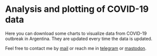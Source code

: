 # Analysis and plotting of COVID-19 data

Here you can download some charts to visualize data from COVID-19 outbreak in Argentina. They are updated
every time the data is updated.  

Feel free to contact me by [mail](mailto:rodrigovalla@protonmail.ch) or reach me in
[telegram](https://t.me/rvalla) or [mastodon](https://fosstodon.org/@rvalla).
